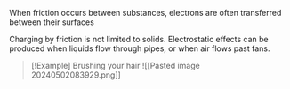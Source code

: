 When friction occurs between substances, electrons are often transferred between their surfaces

Charging by friction is not limited to solids. Electrostatic effects can be produced when liquids flow through pipes, or when air flows past fans.

> [!Example] Brushing your hair
> ![[Pasted image 20240502083929.png]]


